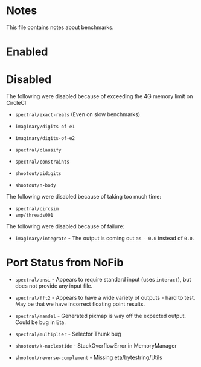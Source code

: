 # Notes

This file contains notes about benchmarks.

# Enabled


# Disabled

The following were disabled because of exceeding the 4G memory limit on CircleCI:

- `spectral/exact-reals` (Even on slow benchmarks)

- `imaginary/digits-of-e1`
- `imaginary/digits-of-e2`
- `spectral/clausify`
- `spectral/constraints`
- `shootout/pidigits`
- `shootout/n-body`

The following were disabled because of taking too much time:

- `spectral/circsim`
- `smp/threads001`

The following were disabled because of failure:

- `imaginary/integrate` - The output is coming out as `--0.0` instead of `0.0`.


# Port Status from NoFib

- `spectral/ansi` - Appears to require standard input (uses `interact`), but does not provide any input file.
- `spectral/fft2` - Appears to have a wide variety of outputs - hard to test. May be that we have incorrect floating point results.
- `spectral/mandel` - Generated pixmap is way off the expected output. Could be bug in Eta.
- `spectral/multiplier` - Selector Thunk bug

- `shootout/k-nucleotide` - StackOverflowError in MemoryManager
- `shootout/reverse-complement` - Missing eta/bytestring/Utils
